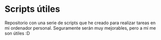 Scripts útiles
==============
Repositorio con una serie de scripts que he creado para realizar tareas en mi ordenador personal.
Seguramente serán muy mejorables, pero a mi me son útiles :D
